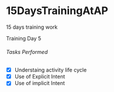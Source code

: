 # 15DaysTrainingAtAP
15 days training work

Training Day 5

###### Tasks Performed

- [X] Understaing activity life cycle
- [X] Use of Explicit Intent
- [X] Use of implicit Intent
